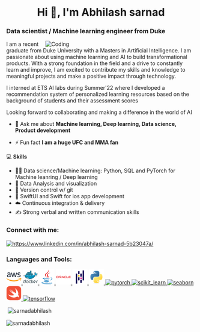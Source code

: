 
<h1 align="center">Hi 👋, I'm Abhilash sarnad</h1>
<h3 align="left">Data scientist / Machine learning engineer from Duke</h3>

<img align="right" alt="Coding" width="400" src="https://thumbs.gfycat.com/CalmKeyEidolonhelvum-max-1mb.gif">

I am a recent graduate from Duke University with a Masters in Artificial Intelligence. I am passionate about using machine learning and AI to build transformational products. With a strong foundation in the field and a drive to constantly learn and improve, I am excited to contribute my skills and knowledge to meaningful projects and make a positive impact through technology. 

I interned at ETS AI labs during Summer'22 where I developed a recommendation system of personalized learning resources based on the background of students and their assessment scores

Looking forward to collaborating and making a difference in the world of AI

- 💬 Ask me about **Machine learning, Deep learning, Data science, Product development**

- ⚡ Fun fact **I am a huge UFC and MMA fan**

💻 **Skills**
- 👨‍💻 Data science/Machine learning: Python, SQL and PyTorch for Machine leanring / Deep learning
- 🧮 Data Analysis and visualization
- 💾 Version control w/ git
- 📱 SwiftUI and Swift for ios app development
- ☁️ Continuous integration & delivery
- ✍️ Strong verbal and written communication skills


<h3 align="left">Connect with me:</h3>
<p align="left">
<a href="https://linkedin.com/in/https://www.linkedin.com/in/abhilash-sarnad-5b23047a/" target="blank"><img align="center" src="https://raw.githubusercontent.com/rahuldkjain/github-profile-readme-generator/master/src/images/icons/Social/linked-in-alt.svg" alt="https://www.linkedin.com/in/abhilash-sarnad-5b23047a/" height="30" width="40" /></a>
</p>


<h3 align="left">Languages and Tools:</h3>
<p align="left"> <a href="https://aws.amazon.com" target="_blank" rel="noreferrer"> <img src="https://raw.githubusercontent.com/devicons/devicon/master/icons/amazonwebservices/amazonwebservices-original-wordmark.svg" alt="aws" width="40" height="40"/> </a> <a href="https://www.docker.com/" target="_blank" rel="noreferrer"> <img src="https://raw.githubusercontent.com/devicons/devicon/master/icons/docker/docker-original-wordmark.svg" alt="docker" width="40" height="40"/> </a> <a href="https://www.java.com" target="_blank" rel="noreferrer"> <img src="https://raw.githubusercontent.com/devicons/devicon/master/icons/java/java-original.svg" alt="java" width="40" height="40"/> </a> <a href="https://www.oracle.com/" target="_blank" rel="noreferrer"> <img src="https://raw.githubusercontent.com/devicons/devicon/master/icons/oracle/oracle-original.svg" alt="oracle" width="40" height="40"/> </a> <a href="https://pandas.pydata.org/" target="_blank" rel="noreferrer"> <img src="https://raw.githubusercontent.com/devicons/devicon/2ae2a900d2f041da66e950e4d48052658d850630/icons/pandas/pandas-original.svg" alt="pandas" width="40" height="40"/> </a> <a href="https://www.python.org" target="_blank" rel="noreferrer"> <img src="https://raw.githubusercontent.com/devicons/devicon/master/icons/python/python-original.svg" alt="python" width="40" height="40"/> </a> <a href="https://pytorch.org/" target="_blank" rel="noreferrer"> <img src="https://www.vectorlogo.zone/logos/pytorch/pytorch-icon.svg" alt="pytorch" width="40" height="40"/> </a> <a href="https://scikit-learn.org/" target="_blank" rel="noreferrer"> <img src="https://upload.wikimedia.org/wikipedia/commons/0/05/Scikit_learn_logo_small.svg" alt="scikit_learn" width="40" height="40"/> </a> <a href="https://seaborn.pydata.org/" target="_blank" rel="noreferrer"> <img src="https://seaborn.pydata.org/_images/logo-mark-lightbg.svg" alt="seaborn" width="40" height="40"/> </a> <a href="https://developer.apple.com/swift/" target="_blank" rel="noreferrer"> <img src="https://raw.githubusercontent.com/devicons/devicon/master/icons/swift/swift-original.svg" alt="swift" width="40" height="40"/> </a> <a href="https://www.tensorflow.org" target="_blank" rel="noreferrer"> <img src="https://www.vectorlogo.zone/logos/tensorflow/tensorflow-icon.svg" alt="tensorflow" width="40" height="40"/> </a> </p>

<p>&nbsp;<img align="center" src="https://github-readme-stats.vercel.app/api?username=sarnadabhilash&show_icons=true&locale=en" alt="sarnadabhilash" /></p>

<p><img align="center" src="https://github-readme-streak-stats.herokuapp.com/?user=sarnadabhilash&" alt="sarnadabhilash" /></p>
